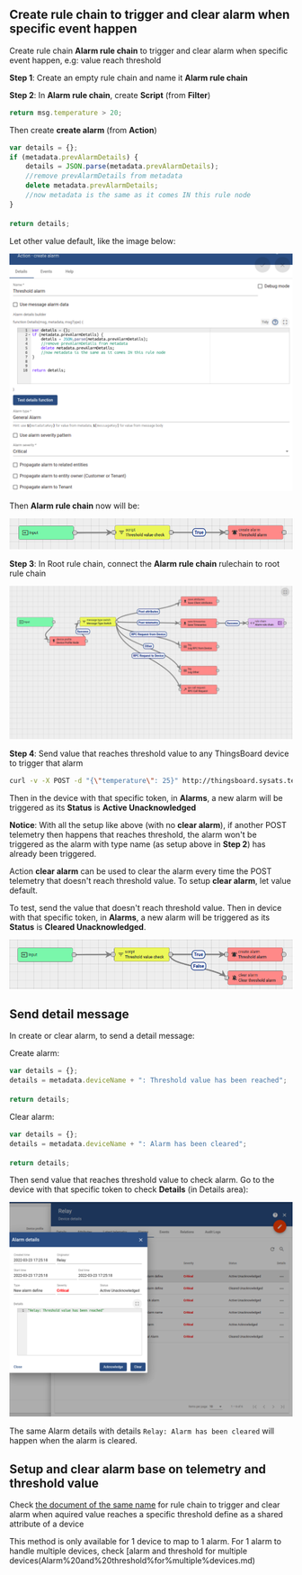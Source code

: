 ## Create rule chain to trigger and clear alarm when specific event happen

Create rule chain **Alarm rule chain** to trigger and clear alarm when specific event happen, e.g: value reach threshold

**Step 1**: Create an empty rule chain and name it **Alarm rule chain**

**Step 2**: In **Alarm rule chain**, create **Script** (from **Filter**)

```js
return msg.temperature > 20;
```

Then create **create alarm** (from **Action**)

```js
var details = {};
if (metadata.prevAlarmDetails) {
    details = JSON.parse(metadata.prevAlarmDetails);
    //remove prevAlarmDetails from metadata
    delete metadata.prevAlarmDetails;
    //now metadata is the same as it comes IN this rule node
}

return details;
```

Let other value default, like the image below:

![](../../../Environment/Images/create_alarm_default_setup.png)

Then **Alarm rule chain** now will be:

![](../../../Environment/Images/create_alarm.png)

**Step 3**: In Root rule chain, connect the **Alarm rule chain** rulechain to root rule chain

![](../../../Environment/Images/root_rule_chain_for_alarm.png)

**Step 4**: Send value that reaches threshold value to any ThingsBoard device to trigger that alarm

```sh
curl -v -X POST -d "{\"temperature\": 25}" http://thingsboard.sysats.tech/api/v1/RbeNuZuf86rJ4zlY369i/telemetry --header "Content-Type:application/json"
```

Then in the device with that specific token, in **Alarms**, a new alarm will be triggered as its **Status** is **Active Unacknowledged**

**Notice**: With all the setup like above (with no **clear alarm**), if another POST telemetry then happens that reaches threshold, the alarm won't be triggered as the alarm with type name (as setup above in **Step 2**) has already been triggered.

Action **clear alarm** can be used to clear the alarm every time the POST telemetry that doesn't reach threshold value. To setup **clear alarm**, let value default. 

To test, send the value that doesn't reach threshold value. Then in device with that specific token, in **Alarms**, a new alarm will be triggered as its **Status** is **Cleared Unacknowledged**.

![](../../../Environment/Images/create_and_clear_alarm.png)

## Send detail message

In create or clear alarm, to send a detail message:

Create alarm:

```js
var details = {};
details = metadata.deviceName + ": Threshold value has been reached";

return details;
```

Clear alarm:

```js
var details = {};
details = metadata.deviceName + ": Alarm has been cleared";

return details;
```

Then send value that reaches threshold value to check alarm. Go to the device with that specific token to check **Details** (in Details area):

![](../../../Environment/Images/alarm_details.png)

The same Alarm details with details ``Relay: Alarm has been cleared`` will happen when the alarm is cleared.

## Setup and clear alarm base on telemetry and threshold value

Check [the document of the same name](Alarm%20and%20threshold.md) for rule chain to trigger and clear alarm when aquired value reaches a specific threshold define as a shared attribute of a device

This method is only available for 1 device to map to 1 alarm. For 1 alarm to handle multiple devices, check [alarm and threshold for multiple devices(Alarm%20and%20threshold%for%multiple%devices.md) 
